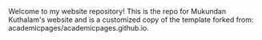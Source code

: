 Welcome to my website repository! This is the repo for Mukundan Kuthalam's website and is a customized copy of the template forked from: academicpages/academicpages.github.io.
